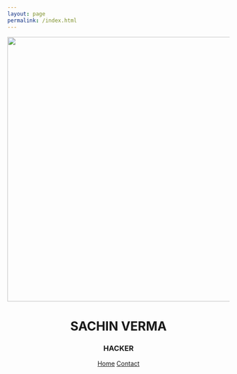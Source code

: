 ```yaml
---
layout: page
permalink: /index.html
---
```


<!DOCTYPE html>
<html lang="en">
<head>
<title>Sachin Verma</title>
<meta charset="UTF-8">
<meta name="viewport" content="width=device-width, initial-scale=1">
<link rel="stylesheet" href="https://www.w3schools.com/w3css/4/w3.css">
</head>
<body>

<!-- Header -->
<header class="w3-display-container w3-content w3-center" style="max-width:1500px">
  <img class="w3-image" src="https://github.com/Sachin-v3rma/Sachin-v3rma.github.io/img/bg.png" alt="Me" width="1500" height="600">
  <div class="w3-display-middle w3-padding-large w3-border w3-wide w3-text-light-grey w3-center">
    <h1 class="w3-hide-medium w3-hide-small w3-xxxlarge">SACHIN VERMA</h1>
    <h3 class="w3-hide-medium w3-hide-small">HACKER</h3>
  </div>
  
  <!-- Navbar (placed at the bottom of the header image) -->
  <div class="w3-bar w3-light-grey w3-round w3-display-bottommiddle w3-hide-small" style="bottom:1px">
    <a href="#" class="w3-bar-item w3-button">Home</a>
    <a href="https://twitter.com/vm_sachin" class="w3-bar-item w3-button">Contact</a>
  </div>
</header>
</body>
</html>
